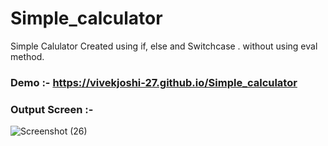 # Simple_calculator

Simple Calulator Created using if, else and Switchcase .
without using eval method.


### Demo :- https://vivekjoshi-27.github.io/Simple_calculator

### Output Screen :-

![Screenshot (26)](https://user-images.githubusercontent.com/106462901/181425659-17061852-f025-402f-b6ee-83887cf6afb1.png)
